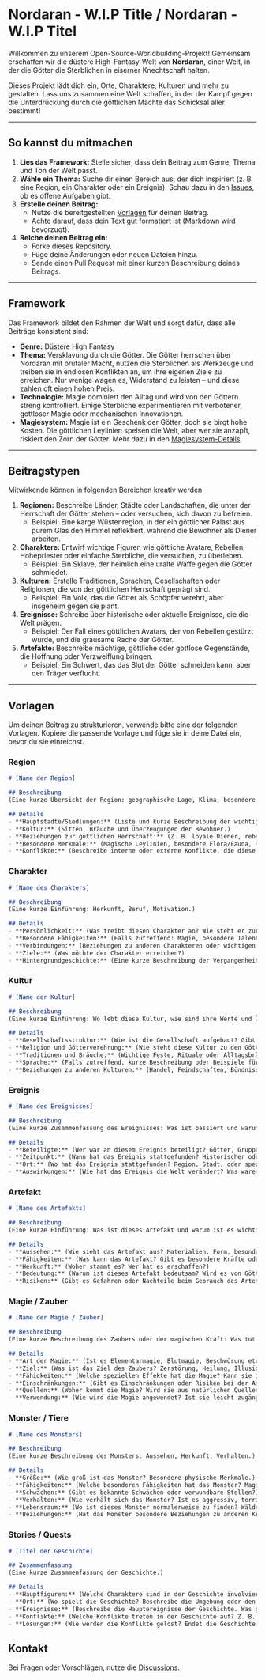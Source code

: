 # Nordaran - W.I.P Title / Nordaran - W.I.P Titel

Willkommen zu unserem Open-Source-Worldbuilding-Projekt! Gemeinsam erschaffen wir die düstere High-Fantasy-Welt von **Nordaran**, einer Welt, in der die Götter die Sterblichen in eiserner Knechtschaft halten.

Dieses Projekt lädt dich ein, Orte, Charaktere, Kulturen und mehr zu gestalten. Lass uns zusammen eine Welt schaffen, in der der Kampf gegen die Unterdrückung durch die göttlichen Mächte das Schicksal aller bestimmt!

---

## So kannst du mitmachen
1. **Lies das Framework:** Stelle sicher, dass dein Beitrag zum Genre, Thema und Ton der Welt passt.
2. **Wähle ein Thema:** Suche dir einen Bereich aus, der dich inspiriert (z. B. eine Region, ein Charakter oder ein Ereignis). Schau dazu in den [Issues](https://github.com/4F6D/Nordaran-OpenSource-World/issues), ob es offene Aufgaben gibt.
3. **Erstelle deinen Beitrag:**
   - Nutze die bereitgestellten [Vorlagen](#vorlagen) für deinen Beitrag.
   - Achte darauf, dass dein Text gut formatiert ist (Markdown wird bevorzugt).
4. **Reiche deinen Beitrag ein:** 
   - Forke dieses Repository.
   - Füge deine Änderungen oder neuen Dateien hinzu.
   - Sende einen Pull Request mit einer kurzen Beschreibung deines Beitrags.

---

## Framework
Das Framework bildet den Rahmen der Welt und sorgt dafür, dass alle Beiträge konsistent sind:

- **Genre:** Düstere High Fantasy
- **Thema:** Versklavung durch die Götter. Die Götter herrschen über Nordaran mit brutaler Macht, nutzen die Sterblichen als Werkzeuge und treiben sie in endlosen Konflikten an, um ihre eigenen Ziele zu erreichen. Nur wenige wagen es, Widerstand zu leisten – und diese zahlen oft einen hohen Preis.
- **Technologie:** Magie dominiert den Alltag und wird von den Göttern streng kontrolliert. Einige Sterbliche experimentieren mit verbotener, gottloser Magie oder mechanischen Innovationen.
- **Magiesystem:** Magie ist ein Geschenk der Götter, doch sie birgt hohe Kosten. Die göttlichen Leylinien speisen die Welt, aber wer sie anzapft, riskiert den Zorn der Götter. Mehr dazu in den [Magiesystem-Details](docs/magiesystem.md).

---

## Beitragstypen
Mitwirkende können in folgenden Bereichen kreativ werden:

1. **Regionen:** Beschreibe Länder, Städte oder Landschaften, die unter der Herrschaft der Götter stehen – oder versuchen, sich davon zu befreien.
   - Beispiel: Eine karge Wüstenregion, in der ein göttlicher Palast aus purem Glas den Himmel reflektiert, während die Bewohner als Diener arbeiten.
2. **Charaktere:** Entwirf wichtige Figuren wie göttliche Avatare, Rebellen, Hohepriester oder einfache Sterbliche, die versuchen, zu überleben.
   - Beispiel: Ein Sklave, der heimlich eine uralte Waffe gegen die Götter schmiedet.
3. **Kulturen:** Erstelle Traditionen, Sprachen, Gesellschaften oder Religionen, die von der göttlichen Herrschaft geprägt sind.
   - Beispiel: Ein Volk, das die Götter als Schöpfer verehrt, aber insgeheim gegen sie plant.
4. **Ereignisse:** Schreibe über historische oder aktuelle Ereignisse, die die Welt prägen.
   - Beispiel: Der Fall eines göttlichen Avatars, der von Rebellen gestürzt wurde, und die grausame Rache der Götter.
5. **Artefakte:** Beschreibe mächtige, göttliche oder gottlose Gegenstände, die Hoffnung oder Verzweiflung bringen.
   - Beispiel: Ein Schwert, das das Blut der Götter schneiden kann, aber den Träger verflucht.

---

## Vorlagen
Um deinen Beitrag zu strukturieren, verwende bitte eine der folgenden Vorlagen. Kopiere die passende Vorlage und füge sie in deine Datei ein, bevor du sie einreichst.

### **Region**
````markdown
# [Name der Region]

## Beschreibung
(Eine kurze Übersicht der Region: geographische Lage, Klima, besondere Merkmale.)

## Details
- **Hauptstädte/Siedlungen:** (Liste und kurze Beschreibung der wichtigsten Orte.)
- **Kultur:** (Sitten, Bräuche und Überzeugungen der Bewohner.)
- **Beziehungen zur göttlichen Herrschaft:** (Z. B. loyale Diener, rebellische Bewegungen.)
- **Besondere Merkmale:** (Magische Leylinien, besondere Flora/Fauna, Ressourcen.)
- **Konflikte:** (Beschreibe interne oder externe Konflikte, die diese Region betreffen.)
````

### **Charakter**
````markdown
# [Name des Charakters]

## Beschreibung
(Eine kurze Einführung: Herkunft, Beruf, Motivation.)

## Details
- **Persönlichkeit:** (Was treibt diesen Charakter an? Wie steht er zur Herrschaft der Götter?)
- **Besondere Fähigkeiten:** (Falls zutreffend: Magie, besondere Talente oder Waffen.)
- **Verbindungen:** (Beziehungen zu anderen Charakteren oder wichtigen Gruppen.)
- **Ziele:** (Was möchte der Charakter erreichen?)
- **Hintergrundgeschichte:** (Eine kurze Beschreibung der Vergangenheit des Charakters.)
````

### **Kultur**
````markdown
# [Name der Kultur]

## Beschreibung
(Eine kurze Einführung: Wo lebt diese Kultur, wie sind ihre Werte und Überzeugungen?)

## Details
- **Gesellschaftsstruktur:** (Wie ist die Gesellschaft aufgebaut? Gibt es Klassen, Kasten oder andere Strukturen?)
- **Religion und Götterverehrung:** (Wie steht diese Kultur zu den Göttern? Sind sie loyal, rebellisch oder indifferent?)
- **Traditionen und Bräuche:** (Wichtige Feste, Rituale oder Alltagsbräuche.)
- **Sprache:** (Falls zutreffend, kurze Beschreibung oder Beispiele für die Sprache.)
- **Beziehungen zu anderen Kulturen:** (Handel, Feindschaften, Bündnisse.)
````

### **Ereignis**
````markdown
# [Name des Ereignisses]

## Beschreibung
(Eine kurze Zusammenfassung des Ereignisses: Was ist passiert und warum ist es bedeutend?)

## Details
- **Beteiligte:** (Wer war an diesem Ereignis beteiligt? Götter, Gruppen, einzelne Charaktere?)
- **Zeitpunkt:** (Wann hat das Ereignis stattgefunden? Historischer oder aktueller Kontext.)
- **Ort:** (Wo hat das Ereignis stattgefunden? Region, Stadt, oder spezifischer Schauplatz.)
- **Auswirkungen:** (Wie hat das Ereignis die Welt verändert? Was waren die Konsequenzen?)
````

### **Artefakt**
````markdown
# [Name des Artefakts]

## Beschreibung
(Eine kurze Einführung: Was ist dieses Artefakt und warum ist es wichtig?)

## Details
- **Aussehen:** (Wie sieht das Artefakt aus? Materialien, Form, besondere Merkmale.)
- **Fähigkeiten:** (Was kann das Artefakt? Gibt es besondere Kräfte oder Einschränkungen?)
- **Herkunft:** (Woher stammt es? Wer hat es erschaffen?)
- **Bedeutung:** (Warum ist dieses Artefakt bedeutsam? Wird es von Göttern, Kulturen oder Einzelpersonen gesucht?)
- **Risiken:** (Gibt es Gefahren oder Nachteile beim Gebrauch des Artefakts?)
````

### **Magie / Zauber**
````markdown
# [Name der Magie / Zauber]

## Beschreibung
(Eine kurze Beschreibung des Zaubers oder der magischen Kraft: Was tut sie und wie funktioniert sie?)

## Details
- **Art der Magie:** (Ist es Elementarmagie, Blutmagie, Beschwörung etc.?)
- **Ziel:** (Was ist das Ziel des Zaubers? Zerstörung, Heilung, Illusionen?)
- **Fähigkeiten:** (Welche speziellen Effekte hat die Magie? Kann sie die Realität verändern, den Raum verbiegen oder die Zeit manipulieren?)
- **Einschränkungen:** (Gibt es Einschränkungen oder Risiken bei der Anwendung der Magie? Benötigt sie eine bestimmte Ressource oder kann sie nur von bestimmten Wesen ausgeführt werden?)
- **Quellen:** (Woher kommt die Magie? Wird sie aus natürlichen Quellen gezogen, von Göttern oder Artefakten?)
- **Verwendung:** (Wie wird die Magie angewendet? Ist sie leicht zugänglich oder nur wenigen zugänglich?)
````

### **Monster / Tiere**
````markdown
# [Name des Monsters]

## Beschreibung
(Eine kurze Beschreibung des Monsters: Aussehen, Herkunft, Verhalten.)

## Details
- **Größe:** (Wie groß ist das Monster? Besondere physische Merkmale.)
- **Fähigkeiten:** (Welche besonderen Fähigkeiten hat das Monster? Magie, besondere Angriffe oder Verteidigung?)
- **Schwächen:** (Gibt es bekannte Schwächen oder verwundbare Stellen?)
- **Verhalten:** (Wie verhält sich das Monster? Ist es aggressiv, territorial oder scheu?)
- **Lebensraum:** (Wo ist dieses Monster normalerweise zu finden? Wälder, Berge, Unterwelt?)
- **Beziehungen:** (Hat das Monster besondere Beziehungen zu anderen Kreaturen oder Göttern?)
````

### **Stories / Quests**
````markdown
# [Titel der Geschichte]

## Zusammenfassung
(Eine kurze Zusammenfassung der Geschichte.)

## Details
- **Hauptfiguren:** (Welche Charaktere sind in der Geschichte involviert? Gebe eine kurze Beschreibung.)
- **Ort:** (Wo spielt die Geschichte? Beschreibe die Umgebung oder den Schauplatz.)
- **Ereignisse:** (Beschreibe die Hauptereignisse der Geschichte. Was passiert und warum ist es wichtig?)
- **Konflikte:** (Welche Konflikte treten in der Geschichte auf? Z. B. zwischen den Charakteren, der Natur, oder den Göttern?)
- **Lösungen:** (Wie werden die Konflikte gelöst? Endet die Geschichte mit einem Sieg, einer Tragödie oder einer Wendung?)
````
## Kontakt
Bei Fragen oder Vorschlägen, nutze die [Discussions](https://github.com/4F6D/Nordaran-OpenSource-World/discussions).
